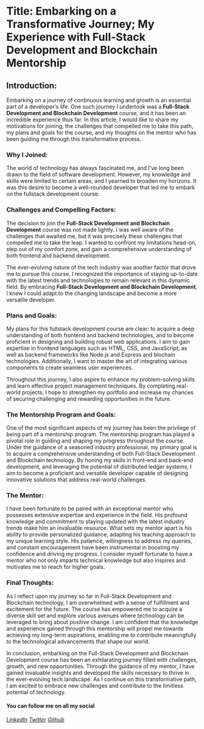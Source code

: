 # Title: Embarking on a Transformative Journey; My Experience with Full-Stack Development and Blockchain Mentorship
## Introduction:
Embarking on a journey of continuous learning and growth is an essential part of a developer's life. One such journey I undertook was a **Full-Stack Development and Blockchain Development** course, and it has been an incredible experience thus far. In this article, I would like to share my motivations for joining, the challenges that compelled me to take this path, my plans and goals for the course, and my thoughts on the mentor who has been guiding me through this transformative process.
### Why I Joined:
The world of technology has always fascinated me, and I've long been drawn to the field of software development. However, my knowledge and skills were limited to certain areas, and I yearned to broaden my horizons. It was this desire to become a well-rounded developer that led me to embark on the fullstack development course.
### Challenges and Compelling Factors:
The decision to join the **Full-Stack Development and Blockchain Development** course was not made lightly. I was well aware of the challenges that awaited me, but it was precisely these challenges that compelled me to take the leap. I wanted to confront my limitations head-on, step out of my comfort zone, and gain a comprehensive understanding of both frontend and backend development.

The ever-evolving nature of the tech industry was another factor that drove me to pursue this course. I recognized the importance of staying up-to-date with the latest trends and technologies to remain relevant in this dynamic field. By embracing **Full-Stack Development and Blockchain Development**, I knew I could adapt to the changing landscape and become a more versatile developer.
### Plans and Goals:
My plans for this fullstack development course are clear: to acquire a deep understanding of both frontend and backend technologies, and to become proficient in designing and building robust web applications. I aim to gain expertise in frontend languages such as HTML, CSS, and JavaScript, as well as backend frameworks like Node.js and Express and blochain technologies. Additionally, I want to master the art of integrating various components to create seamless user experiences.

Throughout this journey, I also aspire to enhance my problem-solving skills and learn effective project management techniques. By completing real-world projects, I hope to strengthen my portfolio and increase my chances of securing challenging and rewarding opportunities in the future.
### The Mentorship Program and Goals:
One of the most significant aspects of my journey has been the privilege of being part of a mentorship program. The mentorship program has played a pivotal role in guiding and shaping my progress throughout the course. Under the guidance of a seasoned industry professional, my primary goal is to acquire a comprehensive understanding of both Full-Stack Development and Blockchain technology. By honing my skills in front-end and back-end development, and leveraging the potential of distributed ledger systems, I aim to become a proficient and versatile developer capable of designing innovative solutions that address real-world challenges.
### The Mentor:
I have been fortunate to be paired with an exceptional mentor who possesses extensive expertise and experience in the field. His profound knowledge and commitment to staying updated with the latest industry trends make him an invaluable resource. What sets my mentor apart is his ability to provide personalized guidance, adapting his teaching approach to my unique learning style. His patience, willingness to address my queries, and constant encouragement have been instrumental in boosting my confidence and driving my progress. I consider myself fortunate to have a mentor who not only imparts technical knowledge but also inspires and motivates me to reach for higher goals.
### Final Thoughts:
As I reflect upon my journey so far in Full-Stack Development and Blockchain technology, I am overwhelmed with a sense of fulfillment and excitement for the future. The course has empowered me to acquire a diverse skill set and explore various avenues where technology can be leveraged to bring about positive change. I am confident that the knowledge and experience gained through this mentorship will propel me towards achieving my long-term aspirations, enabling me to contribute meaningfully to the technological advancements that shape our world.

In conclusion, embarking on the Full-Stack Development and Blockchain Development course has been an exhilarating journey filled with challenges, growth, and new opportunities. Through the guidance of my mentor, I have gained invaluable insights and developed the skills necessary to thrive in the ever-evolving tech landscape. As I continue on this transformative path, I am excited to embrace new challenges and contribute to the limitless potential of technology.

#### You can follow me on all my social
*[Linkedln](https://www.linkedin.com/in/tosmel2/)*
*[Twitter](https://www.twitter.com/tosmel2)*
*[Github](https://www.github.com/tosmel2)*

